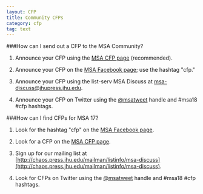 ```yaml
---
layout: CFP
title: Community CFPs
category: cfp
tag: text
---
```


###How can I send out a CFP to the MSA Community?

1. Announce your CFP using the [MSA CFP page](http://msa.press.jhu.edu/cgi-bin/cfp_view.cgi) (recommended).

2. Announce your CFP on the [MSA Facebook page](https://www.facebook.com/groups/35866051126/?fref=ts); use the hashtag "cfp."

3. Announce your CFP using the list-serv MSA Discuss at
[msa-discuss@jhupress.jhu.edu](msa-discuss@jhupress.jhu.edu).

4. Announce your CFP on Twitter using the [@msatweet](https://twitter.com/msatweet) handle and #msa18 #cfp hashtags.

###How can I find CFPs for MSA 17?

1. Look for the hashtag "cfp" on the [MSA Facebook page](https://www.facebook.com/groups/35866051126/?fref=ts).

2. Look for a CFP on the [MSA CFP page](http://msa.press.jhu.edu/cgi-bin/cfp_view.cgi).

3. Sign up for our mailing list at [http://chaos.press.jhu.edu/mailman/listinfo/msa-discuss](http://chaos.press.jhu.edu/mailman/listinfo/msa-discuss).

4. Look for CFPs on Twitter using the [@msatweet](https://twitter.com/msatweet) handle and #msa18 #cfp hashtags.